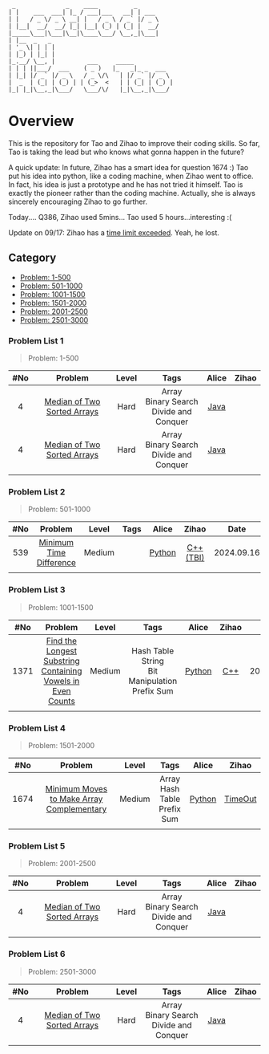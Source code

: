 ```text
 _              _    ____          _   
| |    ___  ___| |_ / ___|___   __| | ___
| |   / _ \/ _ \ __| |   / _ \ / _` |/ _ \ 
| |__|  __/  __/ |_| |__| (_) | (_| |  __/  
|_____\___|\___|\__|\____\___/ \__,_|\___|  
| |__  _   _
| '_ \| | | | 
| |_) | |_| |
|_.__/ \__, |         ___     _____
| | | ||___/  ___    ( _ )   |_   _|_ _  ___ 
| |_| |/ _` |/ _ \   / _ \/\   | |/ _` |/ _ \ 
|  _  | (_| | (_) | | (_>  <   | | (_| | (_) |
|_| |_|\__,_|\___/   \___/\/   |_|\__,_|\___/ 
```
# Overview

This is the repository for Tao and Zihao to improve their coding skills. So far, Tao is taking the lead but who knows what gonna happen in the future?

A quick update:
In future, Zihao has a smart idea for question 1674 :) Tao put his idea into python, like a coding machine, when Zihao went to office.
In fact, his idea is just a prototype and he has not tried it himself. Tao is exactly the pioneer rather than the coding machine. Actually, she is always sincerely encouraging Zihao to go further.

Today.... Q386, Zihao used 5mins... Tao used 5 hours...interesting :(

Update on 09/17: Zihao has a [time limit exceeded](c++\1674-minimum-moves-to-make-array-complementary.cpp). Yeah, he lost.

## Category
+ [Problem: 1-500](#problem-list-1)
+ [Problem: 501-1000](#problem-list-2)
+ [Problem: 1001-1500](#problem-list-3)
+ [Problem: 1501-2000](#problem-list-4)
+ [Problem: 2001-2500](#problem-list-5)
+ [Problem: 2501-3000](#problem-list-6)

### Problem List 1

> Problem: 1-500

|#No|Problem|Level|Tags|Alice|Zihao|
|:-:|:-----:|:---:|:--:|:---:|:---:|
|4|[Median of Two Sorted Arrays](https://leetcode.com/problems/median-of-two-sorted-arrays/description/)|Hard|Array<br>Binary Search<br>Divide and Conquer|[Java](java\4-median-of-two-sorted-arrays.java)||
|4|[Median of Two Sorted Arrays](https://leetcode.com/problems/median-of-two-sorted-arrays/description/)|Hard|Array<br>Binary Search<br>Divide and Conquer|[Java](java\4-median-of-two-sorted-arrays.java)||
|||||||

### Problem List 2

> Problem: 501-1000

|#No|Problem|Level|Tags|Alice|Zihao|Date|
|:-:|:-----:|:---:|:--:|:---:|:---:|:--:|
|539|[Minimum Time Difference](https://leetcode.com/problems/minimum-time-difference/description/)|Medium||[Python](python\539-minimum-time-difference.py)|[C++(TBI)](c++\539-minimum-time-difference.cpp)|2024.09.16|
|||||||

### Problem List 3

> Problem: 1001-1500

|#No|Problem|Level|Tags|Alice|Zihao|Date|
|:-:|:-----:|:---:|:--:|:---:|:---:|:--:|
|1371|[Find the Longest Substring Containing Vowels in Even Counts](https://leetcode.com/problems/find-the-longest-substring-containing-vowels-in-even-counts/description/)|Medium|Hash Table<br>String<br>Bit Manipulation<br>Prefix Sum|[Python](python\1371-find-the-longest-substring-containing-vowels-in-even-counts.py)|[C++](c++\1371-find-the-longest-substring-containing-vowels-in-even-counts.cpp)|2024.09.15|
|||||||

### Problem List 4

> Problem: 1501-2000

|#No|Problem|Level|Tags|Alice|Zihao|
|:-:|:-----:|:---:|:--:|:---:|:---:|
|1674|[Minimum Moves to Make Array Complementary](https://leetcode.com/problems/minimum-moves-to-make-array-complementary/description/)|Medium|Array<br>Hash Table<br>Prefix Sum|[Python](python\1674-minimum-moves-to-make-array-complementary.py)|[TimeOut](c++\1674-minimum-moves-to-make-array-complementary.cpp)|2024.09.16|
|||||||

### Problem List 5

> Problem: 2001-2500

|#No|Problem|Level|Tags|Alice|Zihao|
|:-:|:-----:|:---:|:--:|:---:|:---:|
|4|[Median of Two Sorted Arrays](https://leetcode.com/problems/median-of-two-sorted-arrays/description/)|Hard|Array<br>Binary Search<br>Divide and Conquer|[Java](java\4-median-of-two-sorted-arrays.java)||
|||||||

### Problem List 6

> Problem: 2501-3000

|#No|Problem|Level|Tags|Alice|Zihao|
|:-:|:-----:|:---:|:--:|:---:|:---:|
|4|[Median of Two Sorted Arrays](https://leetcode.com/problems/median-of-two-sorted-arrays/description/)|Hard|Array<br>Binary Search<br>Divide and Conquer|[Java](java\4-median-of-two-sorted-arrays.java)||
|||||||


